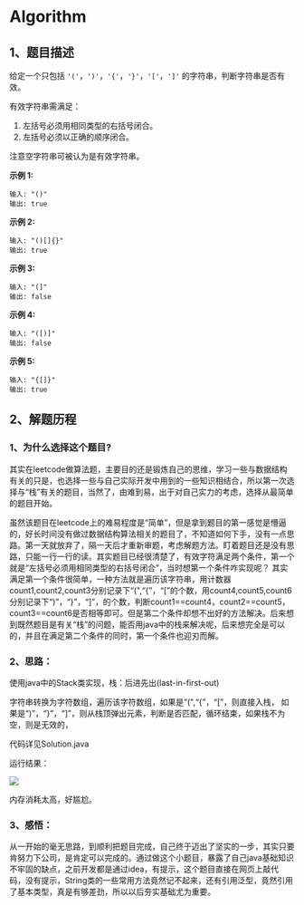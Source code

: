 #  Algorithm

## 1、题目描述

给定一个只包括 `'('`，`')'`，`'{'`，`'}'`，`'['`，`']'` 的字符串，判断字符串是否有效。

有效字符串需满足：

1. 左括号必须用相同类型的右括号闭合。
2. 左括号必须以正确的顺序闭合。

注意空字符串可被认为是有效字符串。

**示例 1:**

```
输入: "()"
输出: true
```

**示例 2:**

```
输入: "()[]{}"
输出: true
```

**示例 3:**

```
输入: "(]"
输出: false
```

**示例 4:**

```
输入: "([)]"
输出: false
```

**示例 5:**

```
输入: "{[]}"
输出: true
```

## 2、解题历程

### 1、为什么选择这个题目?

其实在leetcode做算法题，主要目的还是锻炼自己的思维，学习一些与数据结构有关的只是，也选择一些与自己实际开发中用到的一些知识相结合，所以第一次选择与“栈”有关的题目，当然了，由难到易，出于对自己实力的考虑，选择从最简单的题目开始。

虽然该题目在leetcode上的难易程度是“简单”，但是拿到题目的第一感觉是懵逼的，好长时间没有做过数据结构算法相关的题目了，不知道如何下手，没有一点思路。第一天就放弃了，隔一天后才重新审题，考虑解题方法。盯着题目还是没有思路，只能一行一行的读。其实题目已经很清楚了，有效字符满足两个条件，第一个就是“左括号必须用相同类型的右括号闭合”，当时想第一个条件咋实现呢？ 其实满足第一个条件很简单，一种方法就是遍历该字符串，用计数器count1,count2,count3分别记录下“(",“{”，“[”的个数，用count4,count5,count6分别记录下“)”，“}”，“]”，的个数，判断count1==count4，count2==count5，count3==count6是否相等即可。但是第二个条件却想不出好的方法解决。后来想到既然题目是有关“栈”的问题，能否用java中的栈来解决呢，后来想完全是可以的，并且在满足第二个条件的同时，第一个条件也迎刃而解。

### 2、思路：

  使用java中的Stack类实现，栈：后进先出(last-in-first-out)

  字符串转换为字符数组，遍历该字符数组，如果是“(",“{”，“[”，则直接入栈， 如果是“)”，“}”，“]”，则从栈顶弹出元素，判断是否匹配，循环结束，如果栈不为空，则是无效的，

   代码详见Solution.java

运行结果：

![](D:\Git\ARTS\week1(20190318-20190324)\result.png)

内存消耗太高，好尴尬。

### 3、感悟：

从一开始的毫无思路，到顺利把题目完成，自己终于迈出了坚实的一步，其实只要肯努力下公司，是肯定可以完成的。通过做这个小题目，暴露了自己java基础知识不牢固的缺点，之前开发都是通过idea，有提示，这个题目直接在网页上敲代码，没有提示，String类的一些常用方法竟然记不起来，还有引用泛型，竟然引用了基本类型，真是有够差劲，所以以后夯实基础尤为重要。